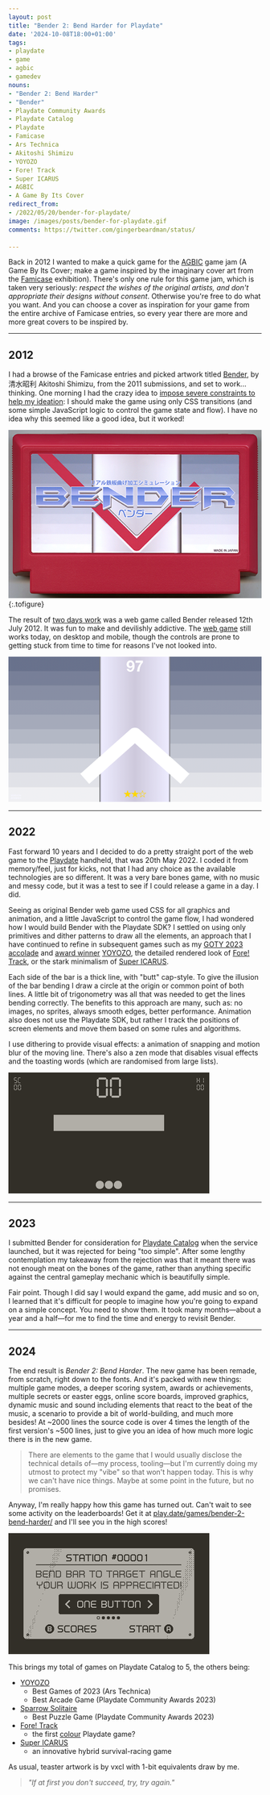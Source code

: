```yaml
---
layout: post
title: "Bender 2: Bend Harder for Playdate"
date: '2024-10-08T18:00+01:00'
tags:
- playdate
- game
- agbic
- gamedev
nouns:
- "Bender 2: Bend Harder"
- "Bender"
- Playdate Community Awards
- Playdate Catalog
- Playdate
- Famicase
- Ars Technica
- Akitoshi Shimizu
- YOYOZO
- Fore! Track
- Super ICARUS
- AGBIC
- A Game By Its Cover
redirect_from:
- /2022/05/20/bender-for-playdate/
image: /images/posts/bender-for-playdate.gif
comments: https://twitter.com/gingerbeardman/status/

---
```


Back in 2012 I wanted to make a quick game for the [AGBIC](https://twitter.com/agbicjam) game jam (A Game By Its Cover; make a game inspired by the imaginary cover art from the [Famicase](http://famicase.com) exhibition). There's only one rule for this game jam, which is taken very seriously: *respect the wishes of the original artists, and don't appropriate their designs without consent*. Otherwise you're free to do what you want. And you can choose a cover as inspiration for your game from the entire archive of Famicase entries, so every year there are more and more great covers to be inspired by.

----

## 2012

I had a browse of the Famicase entries and picked artwork titled [Bender](https://famicase.com/11/softs/12.html), by 清水昭利 Akitoshi Shimizu, from the 2011 submissions, and set to work... thinking. One morning I had the crazy idea to [impose severe constraints to help my ideation](/2024/09/28/a-haze-of-inspiration/): I should make the game using only CSS transitions (and some simple JavaScript logic to control the game state and flow). I have no idea why this seemed like a good idea, but it worked!

![IMG](/images/posts/bender-2-famicase-2011.jpg "Bender Famicase by Akitoshi Shimizu, 2011")
{:.tofigure}

The result of [two days work](https://twitter.com/gingerbeardman/status/227040932028108800) was a web game called Bender released 12th July 2012. It was fun to make and devilishly addictive. The [web game](https://www.gingerbeardman.com/bender/) still works today, on desktop and mobile, though the controls are prone to getting stuck from time to time for reasons I've not looked into.

[![IMG](/images/posts/bender-2-web-2012.png)](https://www.gingerbeardman.com/bender/)

----

## 2022

Fast forward 10 years and I decided to do a pretty straight port of the web game to the [Playdate](https://play.date) handheld, that was 20th May 2022. I coded it from memory/feel, just for kicks, not that I had any choice as the available technologies are so different. It was a very bare bones game, with no music and messy code, but it was a test to see if I could release a game in a day. I did.

Seeing as original Bender web game used CSS for all graphics and animation, and a little JavaScript to control the game flow, I had wondered how I would build Bender with the Playdate SDK? I settled on using only primitives and dither patterns to draw all the elements, an approach that I have continued to refine in subsequent games such as my [GOTY 2023 accolade](https://arstechnica.com/gaming/2023/12/ars-technicas-best-video-games-of-2023/7) and [award winner](https://play.date/games/community-awards-2023-arcade/) [YOYOZO](/2023/11/21/yoyozo-how-i-made-a-playdate-game-in-39kb/), the detailed rendered look of [Fore! Track](/2023/06/26/ball-und-panzer-golf-making-a-playdate-game-in-a-week/), or the stark minimalism of [Super ICARUS](https://play.date/games/icarus/).

Each side of the bar is a thick line, with "butt" cap-style. To give the illusion of the bar bending I draw a circle at the origin or common point of both lines. A little bit of trigonometry was all that was needed to get the lines bending correctly. The benefits to this approach are many, such as: no images, no sprites, always smooth edges, better performance. Animation also does not use the Playdate SDK, but rather I track the positions of screen elements and move them based on some rules and algorithms.

I use dithering to provide visual effects: a animation of snapping and motion blur of the moving line. There's also a zen mode that disables visual effects and the toasting words (which are randomised from large lists).

![IMG](/images/posts/bender-2-playdate-2022.gif#playdate)

----

## 2023

I submitted Bender for consideration for [Playdate Catalog](https://play.date/games/catalog/) when the service launched, but it was rejected for being "too simple". After some lengthy contemplation my takeaway from the rejection was that it meant there was not enough meat on the bones of the game, rather than anything specific against the central gameplay mechanic which is beautifully simple.

Fair point. Though I did say I would expand the game, add music and so on, I learned that it's difficult for people to imagine how you're going to expand on a simple concept. You need to show them. It took many months—about a year and a half—for me to find the time and energy to revisit Bender.

----

## 2024

The end result is *Bender 2: Bend Harder*. The new game has been remade, from scratch, right down to the fonts. And it's packed with new things: multiple game modes, a deeper scoring system, awards or achievements, multiple secrets or easter eggs, online score boards, improved graphics, dynamic music and sound including elements that react to the beat of the music, a scenario to provide a bit of world-building, and much more besides! At ~2000 lines the source code is over 4 times the length of the first version's ~500 lines, just to give you an idea of how much more logic there is in the new game.

> There are elements to the game that I would usually disclose the technical details of—my process, tooling—but I'm currently doing my utmost to protect my "vibe" so that won't happen today. This is why we can't have nice things. Maybe at some point in the future, but no promises.

Anyway, I'm really happy how this game has turned out. Can't wait to see some activity on the leaderboards! Get it at [play.date/games/bender-2-bend-harder/](https://play.date/games/bender-2-bend-harder/) and I'll see you in the high scores!

![IMG](/images/posts/bender-2-bend-harder.gif#playdate)

This brings my total of games on Playdate Catalog to 5, the others being:

- [YOYOZO](/2023/11/21/yoyozo-how-i-made-a-playdate-game-in-39kb/)
  - Best Games of 2023 (Ars Technica)
  - Best Arcade Game (Playdate Community Awards 2023)
- [Sparrow Solitaire](/2023/2023-04-13-sparrow-solitaire-for-playdate.md/)
  - Best Puzzle Game (Playdate Community Awards 2023)
- [Fore! Track](/2023/2023-06-26-ball-und-panzer-golf-making-a-playdate-game-in-a-week/) 
  - the first [colour](/2023/2023-07-09-the-first-colour-playdate-game/) Playdate game?
- [Super ICARUS](https://play.date/games/icarus/) 
  - an innovative hybrid survival-racing game

As usual, teaster artwork is by vxcl with 1-bit equivalents draw by me.

> *"If at first you don't succeed, try, try again."*
